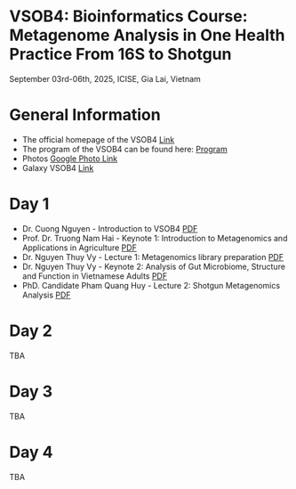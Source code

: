 # VSOB4: Bioinformatics Course: Metagenome Analysis in One Health Practice From 16S to Shotgun
September 03rd-06th, 2025, ICISE, Gia Lai, Vietnam

# General Information

- The official homepage of the VSOB4 [Link](https://icisequynhon.com/conferences/2025/VSOB-4/index.html)
- The program of the VSOB4 can be found here: [Program](./Day1/VSOB4-programme.pdf)
- Photos [Google Photo Link](https://photos.app.goo.gl/pR6Uqvzu4qVoFSgY9)
- Galaxy VSOB4 [Link](https://usegalaxy.org.au/join-training/vsob4)

# Day 1

- Dr. Cuong Nguyen - Introduction to VSOB4 [PDF](./Day1/VSOB4-introduction.pdf)
- Prof. Dr. Truong Nam Hai - Keynote 1: Introduction to Metagenomics and Applications in Agriculture [PDF](./Day1/VSOB4-Keynote1-Prof-Truong%20Nam%20Hai%20-%20Metagenomics%20in%20Agriculture.pdf)
- Dr. Nguyen Thuy Vy - Lecture 1: Metagenomics library preparation [PDF](./Day1/VSOB4-NTVy-Lec1.pdf)
- Dr. Nguyen Thuy Vy - Keynote 2: Analysis of Gut Microbiome, Structure and Function in Vietnamese Adults [PDF](./Day1/VSOB4-NTVy-Keynote2.pdf)
- PhD. Candidate Pham Quang Huy - Lecture 2: Shotgun Metagenomics Analysis [PDF](./Day1/VSOB4-Huy%20Pham%20shotgun%20metagenome.pdf)

# Day 2

TBA

# Day 3

TBA

# Day 4

TBA